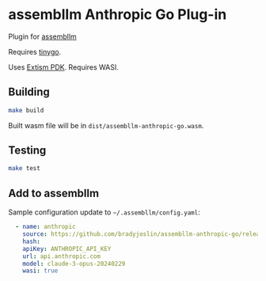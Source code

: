 # assembllm Anthropic Go Plug-in

Plugin for [assembllm](https://github.com/bradyjoslin/assembllm)

Requires [tinygo](https://tinygo.org/).

Uses [Extism PDK](https://github.com/extism/go-pdk). Requires WASI.

## Building

```bash
make build
```

Built wasm file will be in `dist/assembllm-anthropic-go.wasm`.

## Testing

```bash
make test
```

## Add to assembllm

Sample configuration update to `~/.assembllm/config.yaml`:

```yaml
  - name: anthropic
    source: https://github.com/bradyjoslin/assembllm-anthropic-go/releases/latest/download/assembllm-anthropic-go.wasm
    hash: 
    apiKey: ANTHROPIC_API_KEY
    url: api.anthropic.com
    model: claude-3-opus-20240229
    wasi: true
```
